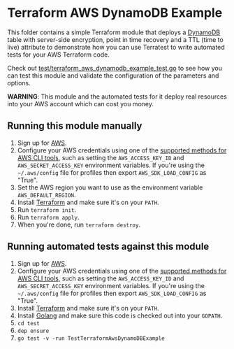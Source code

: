 # Terraform AWS DynamoDB Example

This folder contains a simple Terraform module that deploys a [DynamoDB](https://aws.amazon.com/dynamodb/) table
with server-side encryption, point in time recovery and a TTL (time to live) attribute
to demonstrate how you can use Terratest to write automated tests for your AWS Terraform code. 

Check out [test/terraform_aws_dynamodb_example_test.go](https://github.com/terraform-modules-krish/terratest/blob/v0.19.2/test/terraform_aws_dynamodb_example_test.go) to see how you can 
test this module and validate the configuration of the parameters and options.

**WARNING**: This module and the automated tests for it deploy real resources into your AWS account which can cost you
money.

## Running this module manually

1. Sign up for [AWS](https://aws.amazon.com/).
1. Configure your AWS credentials using one of the [supported methods for AWS CLI
   tools](https://docs.aws.amazon.com/cli/latest/userguide/cli-chap-getting-started.html), such as setting the
   `AWS_ACCESS_KEY_ID` and `AWS_SECRET_ACCESS_KEY` environment variables. If you're using the `~/.aws/config` file for profiles then export `AWS_SDK_LOAD_CONFIG` as "True".
1. Set the AWS region you want to use as the environment variable `AWS_DEFAULT_REGION`.
1. Install [Terraform](https://www.terraform.io/) and make sure it's on your `PATH`.
1. Run `terraform init`.
1. Run `terraform apply`.
1. When you're done, run `terraform destroy`.

## Running automated tests against this module

1. Sign up for [AWS](https://aws.amazon.com/).
1. Configure your AWS credentials using one of the [supported methods for AWS CLI
   tools](https://docs.aws.amazon.com/cli/latest/userguide/cli-chap-getting-started.html), such as setting the
   `AWS_ACCESS_KEY_ID` and `AWS_SECRET_ACCESS_KEY` environment variables. If you're using the `~/.aws/config` file for profiles then export `AWS_SDK_LOAD_CONFIG` as "True".
1. Install [Terraform](https://www.terraform.io/) and make sure it's on your `PATH`.
1. Install [Golang](https://golang.org/) and make sure this code is checked out into your `GOPATH`.
1. `cd test`
1. `dep ensure`
1. `go test -v -run TestTerraformAwsDynamoDBExample`
